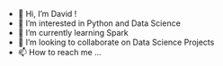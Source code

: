 - 👋 Hi, I’m David !
- 👀 I’m interested in Python and Data Science
- 🌱 I’m currently learning Spark
- 💞️ I’m looking to collaborate on  Data Science Projects
- 📫 How to reach me ...

<!---
davidxxmm/davidxxmm is a ✨ special ✨ repository because its `README.md` (this file) appears on your GitHub profile.
You can click the Preview link to take a look at your changes.
--->
